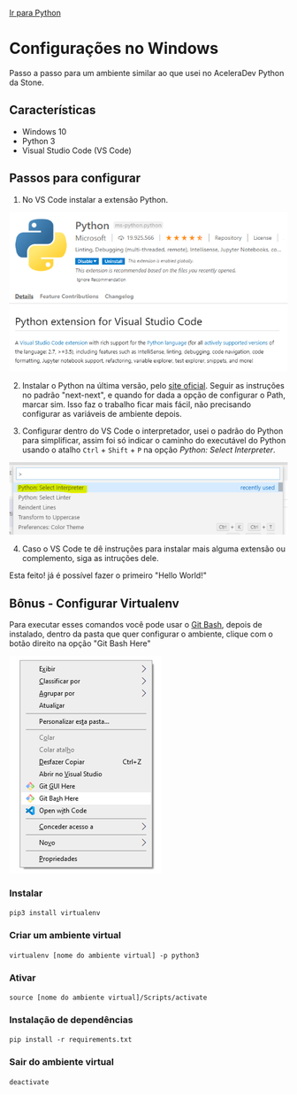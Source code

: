 [Ir para Python](python.md)

# Configurações no Windows

Passo a passo para um ambiente similar ao que usei no AceleraDev Python da Stone.

## Características

- Windows 10
- Python 3
- Visual Studio Code (VS Code)

## Passos para configurar

1. No VS Code instalar a extensão Python.

![Extensão Python dentro do VS Code](img/vs-code-python.png)

2. Instalar o Python na última versão, pelo [site oficial](https://www.python.org/).
   Seguir as instruções no padrão "next-next", e quando for dada a opção de configurar o Path, marcar sim. Isso faz o trabalho ficar mais fácil, não precisando configurar as variáveis de ambiente depois.


3. Configurar dentro do VS Code o interpretador, usei o padrão do Python para simplificar, assim foi só indicar o caminho do executável do Python usando o atalho `Ctrl` + `Shift` + `P` na opção *Python: Select Interpreter*.

![Opção no VS Code](img/vs-code-interpreter.png)

4. Caso o VS Code te dê instruções para instalar mais alguma extensão ou complemento, siga as intruções dele.


Esta feito! já é possível fazer o primeiro "Hello World!"


## Bônus - Configurar Virtualenv

Para executar esses comandos você pode usar o [Git Bash](https://gitforwindows.org/), depois de instalado, dentro da pasta que quer configurar o ambiente, clique com o botão direito na opção "Git Bash Here"

![Git Bash Here](img/git-bash-here.png)

### Instalar

`pip3 install virtualenv`

### Criar um ambiente virtual

`virtualenv [nome do ambiente virtual] -p python3`

### Ativar

`source [nome do ambiente virtual]/Scripts/activate`

### Instalação de dependências

`pip install -r requirements.txt`

### Sair do ambiente virtual

`deactivate`
